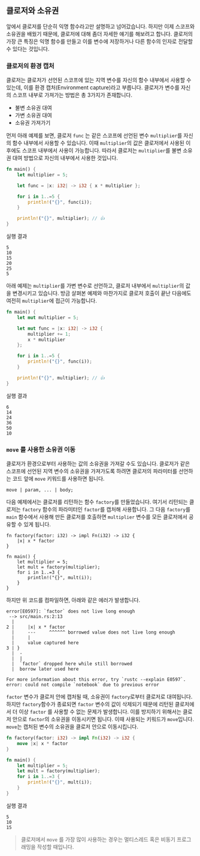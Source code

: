 
## 클로저와 소유권

앞에서 클로저를 단순히 익명 함수라고만 설명하고 넘어갔습니다. 하지만 이제 스코프와 소유권을 배웠기 때문에, 클로저에 대해 좀더 자세한 얘기를 해보려고 합니다. 클로저의 가장 큰 특징은 익명 함수를 만들고 이를 변수에 저장하거나 다른 함수의 인자로 전달할 수 있다는 것입니다.



### 클로저의 환경 캡처

클로저는 클로저가 선언된 스코프에 있는 지역 변수를 자신의 함수 내부에서 사용할 수 있는데, 이를 환경 캡처(Environment capture)라고 부릅니다. 클로저가 변수를 자신의 스코프 내부로 가져가는 방법은 총 3가지가 존재합니다.

- 불변 소유권 대여
- 가변 소유권 대여
- 소유권 가져가기

먼저 아래 예제를 보면, 클로저 `func` 는 같은 스코프에 선언된 변수 `multiplier`를 자신의 함수 내부에서 사용할 수 있습니다. 이때 `multiplier`의 값은 클로저에서 사용된 이후에도 스코프 내부에서 사용이 가능합니다. 따라서 클로저는 `multiplier`를 불변 소유권 대여 방법으로 자신의 내부에서 사용한 것입니다.

```rust
fn main() {
    let multiplier = 5;

    let func = |x: i32| -> i32 { x * multiplier };

    for i in 1..=5 {
        println!("{}", func(i));
    }

    println!("{}", multiplier); // 👍
}

```

실행 결과

```
5
10
15
20
25
5
```

아래 예제는 `multiplier`를 가변 변수로 선언하고, 클로저 내부에서 `multiplier`의 값을 변경시키고 있습니다. 방금 살펴본 예제와 마찬가지로 클로저 호출이 끝난 다음에도 여전히 `multiplier`에 접근이 가능합니다.

```rust
fn main() {
    let mut multiplier = 5;

    let mut func = |x: i32| -> i32 {
        multiplier += 1;
        x * multiplier
    };

    for i in 1..=5 {
        println!("{}", func(i));
    }

    println!("{}", multiplier); // 👍
}

```

실행 결과

```
6
14
24
36
50
10
```



### `move` 를 사용한 소유권 이동

클로저가 환경으로부터 사용하는 값의 소유권을 가져갈 수도 있습니다. 클로저가 같은 스코프에 선언된 지역 변수의 소유권을 가져가도록 하려면 클로저의 파라미터를 선언하는 코드 앞에 `move` 키워드를 사용하면 됩니다. 

```rust,ignore
move | param, ... | body;
```

다음 예제에서는 클로저를 리턴하는 함수 `factory`를 만들었습니다. 여기서 리턴되는 클로저는 `factory` 함수의 파라미터인 `factor`를 캡처해 사용합니다. 그 다음 `factory`를 `main` 함수에서 사용해 만든 클로저를 호출하면 `multiplier` 변수를 모든 클로저에서 공유할 수 있게 됩니다.

```rust,ignore
fn factory(factor: i32) -> impl Fn(i32) -> i32 {
    |x| x * factor
}

fn main() {
    let multiplier = 5;
    let mult = factory(multiplier);
    for i in 1..=3 {
        println!("{}", mult(i));
    }
}

```

하지만 위 코드를 컴파일하면, 아래와 같은 에러가 발생합니다.

```text
error[E0597]: `factor` does not live long enough
 --> src/main.rs:2:13
  |
2 |     |x| x * factor
  |     ---     ^^^^^^ borrowed value does not live long enough
  |     |
  |     value captured here
3 | }
  |  -
  |  |
  |  `factor` dropped here while still borrowed
  |  borrow later used here

For more information about this error, try `rustc --explain E0597`.
error: could not compile `notebook` due to previous error
```

`factor` 변수가 클로저 안에 캡처될 때, 소유권이 `factory`로부터 클로저로 대여됩니다. 하지만 `factory`함수가 종료되면 `factor` 변수의 값이 삭제되기 때문에 리턴된 클로저에서 더 이상 `factor` 를 사용할 수 없는 문제가 발생합니다. 이를 방지하기 위해서는 클로저 안으로 `factor`의 소유권을 이동시키면 됩니다. 이때 사용되는 키워드가 `move`입니다. `move`는 캡처된 변수의 소유권을 클로저 안으로 이동시킵니다.

```rust
fn factory(factor: i32) -> impl Fn(i32) -> i32 {
    move |x| x * factor
}

fn main() {
    let multiplier = 5;
    let mult = factory(multiplier);
    for i in 1..=3 {
        println!("{}", mult(i));
    }
}

```

실행 결과

```
5
10
15
```

> 클로저에서 `move` 를 가장 많이 사용하는 경우는 멀티스레드 혹은 비동기 프로그래밍을 작성할 때입니다.

